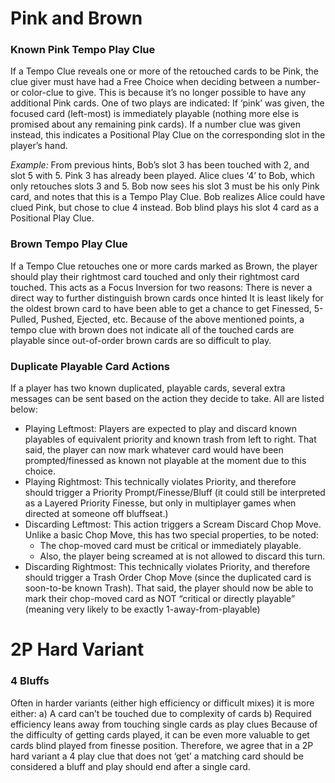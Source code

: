 # Pink and Brown
### Known Pink Tempo Play Clue
If a Tempo Clue reveals one or more of the retouched cards to be Pink, the clue giver must have had a Free Choice when deciding between a number- or color-clue to give. This is because it’s no longer possible to have any additional Pink cards. One of two plays are indicated:
If ‘pink’ was given, the focused card (left-most) is immediately playable (nothing more else is promised about any remaining pink cards).
If a number clue was given instead, this indicates a Positional Play Clue on the corresponding slot in the player’s hand.
    
*Example:*
From previous hints, Bob’s slot 3 has been touched with 2, and slot 5 with 5. Pink 3 has already been played.
Alice clues ‘4’ to Bob, which only retouches slots 3 and 5. 
Bob now sees his slot 3 must be his only Pink card, and notes that this is a Tempo Play Clue. Bob realizes Alice could have clued Pink, but chose to clue 4 instead.
Bob blind plays his slot 4 card as a Positional Play Clue.


### Brown Tempo Play Clue
If a Tempo Clue retouches one or more cards marked as Brown, the player should play their rightmost card touched and only their rightmost card touched. This acts as a Focus Inversion for two reasons: 
There is never a direct way to further distinguish brown cards once hinted
It is least likely for the oldest brown card to have been able to get a chance to get Finessed, 5-Pulled, Pushed, Ejected, etc.
Because of the above mentioned points, a tempo clue with brown does not indicate all of the touched cards are playable since out-of-order brown cards are so difficult to play.


### Duplicate Playable Card Actions
If a player has two known duplicated, playable cards, several extra messages can be sent based on the action they decide to take. All are listed below:

* Playing Leftmost: Players are expected to play and discard known playables of equivalent priority and known trash from left to right. That said, the player can now mark whatever card would have been prompted/finessed as known not playable at the moment due to this choice.
* Playing Rightmost: This technically violates Priority, and therefore should trigger a Priority Prompt/Finesse/Bluff (it could still be interpreted as a Layered Priority Finesse, but only in multiplayer games when directed at someone off bluffseat.)
* Discarding Leftmost: This action triggers a Scream Discard Chop Move. Unlike a basic Chop Move, this has two special properties, to be noted:
  * The chop-moved card must be critical or immediately playable.
  * Also, the player being screamed at is not allowed to discard this turn.
* Discarding Rightmost: This technically violates Priority, and therefore should trigger a Trash Order Chop Move (since the duplicated card is soon-to-be known Trash). That said, the player should now be able to mark their chop-moved card as NOT “critical or directly playable” (meaning very likely to be exactly 1-away-from-playable)

# 2P Hard Variant 
### 4 Bluffs
Often in harder variants (either high efficiency or difficult mixes) it is more either:
a) A card can’t be touched due to complexity of cards
b) Required efficiency leans away from touching single cards as play clues
Because of the difficulty of getting cards played, it can be even more valuable to get cards blind played from finesse position. Therefore, we agree that in a 2P hard variant a 4 play clue that does not ‘get’ a matching card should be considered a bluff and play should end after a single card.
